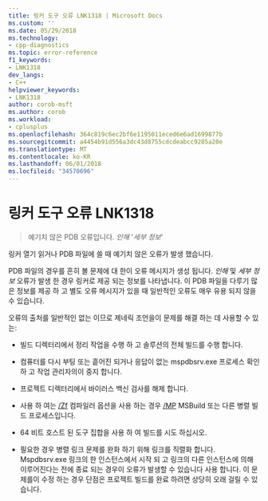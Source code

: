 ```yaml
---
title: 링커 도구 오류 LNK1318 | Microsoft Docs
ms.custom: ''
ms.date: 05/29/2018
ms.technology:
- cpp-diagnostics
ms.topic: error-reference
f1_keywords:
- LNK1318
dev_langs:
- C++
helpviewer_keywords:
- LNK1318
author: corob-msft
ms.author: corob
ms.workload:
- cplusplus
ms.openlocfilehash: 364c819c6ec2bf6e1195011eced6e6ad1699877b
ms.sourcegitcommit: a4454b91d556a3dc43d8755cdcdeabcc9285a20e
ms.translationtype: MT
ms.contentlocale: ko-KR
ms.lasthandoff: 06/01/2018
ms.locfileid: "34570696"
---
```

# <a name="linker-tools-error-lnk1318"></a>링커 도구 오류 LNK1318

> 예기치 않은 PDB 오류입니다. *인해* '*세부 정보*'

링커 열기 읽거나 PDB 파일에 쓸 때 예기치 않은 오류가 발생 했습니다.

PDB 파일의 경우를 흔히 볼 문제에 대 한이 오류 메시지가 생성 됩니다. *인해* 및 *세부 정보* 오류가 발생 한 경우 링커로 제공 되는 정보를 나타냅니다. 이 PDB 파일을 다루기 많은 정보를 제공 하 고 별도 오류 메시지가 있을 때 일반적인 오류도 매우 유용 되지 않을 수 있습니다.

오류의 출처를 일반적인 없는 이므로 제네릭 조언을이 문제를 해결 하는 데 사용할 수 있는:

- 빌드 디렉터리에서 정리 작업을 수행 하 고 솔루션의 전체 빌드를 수행 합니다.

- 컴퓨터를 다시 부팅 또는 흩어진 되거나 응답이 없는 mspdbsrv.exe 프로세스 확인 하 고 작업 관리자의이 중지 합니다.

- 프로젝트 디렉터리에서 바이러스 백신 검사를 해제 합니다.

- 사용 하 여는 [/Zf](../../build/reference/zf.md) 컴파일러 옵션을 사용 하는 경우 [/MP](../../build/reference/mp-build-with-multiple-processes.md) MSBuild 또는 다른 병렬 빌드 프로세스입니다.

- 64 비트 호스트 된 도구 집합을 사용 하 여 빌드를 시도 하십시오.

- 필요한 경우 병렬 링크 문제를 완화 하기 위해 링크를 직렬화 합니다. Mspdbsrv.exe 링크의 한 인스턴스에서 시작 되 고 링크의 다른 인스턴스에 의해 이루어진다는 전에 종료 되는 경우이 오류가 발생할 수 있습니다 사용 합니다. 이 문제를이 수정 하는 경우 단점은 프로젝트 빌드를 완료 하려면 상당히 오래 걸릴 수 있습니다.